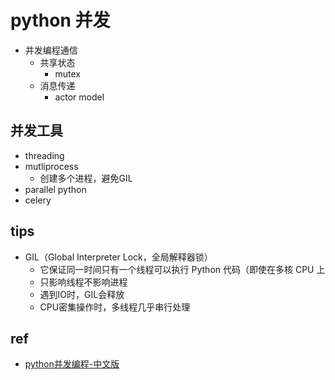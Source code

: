 

# python 并发

+ 并发编程通信
    + 共享状态
        + mutex
    + 消息传递
        + actor model

## 并发工具
+ threading
+ mutliprocess
    + 创建多个进程，避免GIL
+ parallel python
+ celery

## tips
+ GIL（Global Interpreter Lock，全局解释器锁）
    + 它保证同一时间只有一个线程可以执行 Python 代码（即使在多核 CPU 上
    + 只影响线程不影响进程
    + 遇到IO时，GIL会释放
    + CPU密集操作时，多线程几乎串行处理



## ref
+ [python并发编程-中文版](https://hellowac.github.io/parallel-programming-with-python-zh/chapter7/)